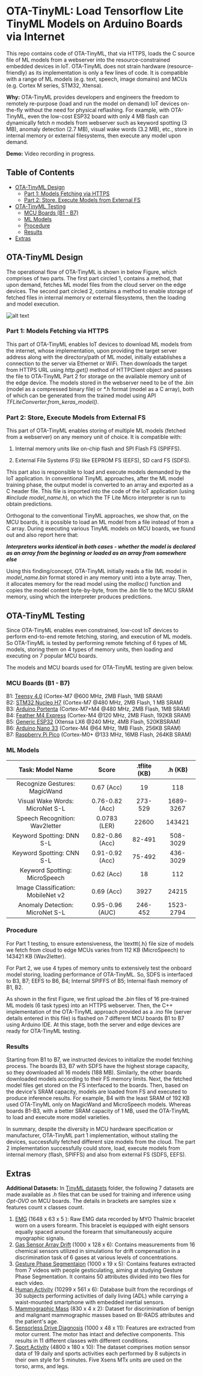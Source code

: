 # OTA-TinyML: Load Tensorflow Lite TinyML Models on Arduino Boards via Internet

This repo contains code of OTA-TinyML, that via HTTPS, loads the C source file of ML models from a webserver into the resource-constrained embedded devices in IoT. OTA-TinyML does not strain hardware (resource-friendly) as its implementation is only a few lines of code. It is compatible with a range of ML models (e.g. text, speech, image domains) and MCUs (e.g. Cortex M series, STM32, Xtensa). 

**Why:** OTA-TinyML provides developers and engineers the freedom to remotely re-purpose (load and run the model on demand) IoT devices on-the-fly without the need for physical reflashing. For example, with OTA-TinyML, even the low-cost ESP32 board with only 4 MB flash can dynamically fetch *n* models from webserver such as keyword spotting (3 MB), anomaly detection (2.7 MB), visual wake words (3.2 MB), etc., store in internal memory or external filesystems, then execute any model upon demand.

**Demo:** Video recording in progress.

## Table of Contents

- [OTA-TinyML Design](#ota-tinyml-design)
  * [Part 1: Models Fetching via HTTPS](#part-1--models-fetching-via-https)
  * [Part 2: Store, Execute Models from External FS](#part-2--store--execute-models-from-external-fs)
- [OTA-TinyML Testing](#ota-tinyml-testing)
  * [MCU Boards (B1 - B7)](#mcu-boards--b1---b7-)
  * [ML Models](#ml-models)
  * [Procedure](#procedure)
  * [Results](#results)
- [Extras](#extras)

## OTA-TinyML Design

The operational flow of OTA-TinyML is shown in below Figure, which comprises of two parts. The first part circled 1, contains a method, that upon demand, fetches ML model files from the cloud server on the edge devices. The second part circled 2, contains a method to enable storage of fetched files in internal memory or external filesystems, then the loading and model execution.

![alt text](https://github.com/bharathsudharsan/OTA-TinyML/blob/main/OTA-TinyML.png)

### Part 1: Models Fetching via HTTPS

This part of OTA-TinyML enables IoT devices to download ML models from the internet, whose implementation, upon providing the target server address along with the directory/path of ML model, initially establishes a connection to the server via Ethernet or WiFi. Then downloads the target from HTTPS URL using *http.get()* method of HTTPClient object and passes the file to OTA-TinyML Part 2 for storage on the available memory unit of the edge device. The models stored in the webserver need to be of the *.bin* (model as a compressed binary file) or *.h format (model as a C array), both of which can be generated from the trained model using API *TFLiteConverter.from\_keras\_model()*.

### Part 2: Store, Execute Models from External FS

This part of OTA-TinyML enables storing of multiple ML models (fetched from a webserver) on any memory unit of choice. It is compatible with:

1. Internal memory units like on-chip flash and SPI Flash FS (SPIFFS).

2. External File Systems (FS) like EEPROM FS (EEFS), SD card FS (SDFS). 

This part also is responsible to load and execute models demanded by the IoT application. In conventional TinyML approaches, after the ML model training phase, the output model is converted to an array and exported as a C header file. This file is imported into the code of the IoT application (using *#include model_name.h*), on which the TF Lite Micro interpreter is run to obtain predictions.

Orthogonal to the conventional TinyML approaches, we show that, on the MCU boards, it is possible to load an ML model from a file instead of from a C array. During executing various TinyML models on MCU boards, we found out and also report here that: 

***Interpreters works identical in both cases - whether the model is declared as an array from the beginning or loaded as an array from somewhere else***

Using this finding/concept, OTA-TinyML initially reads a file (ML model in *model_name.bin* format stored in any memory unit) into a byte array. Then, it allocates memory for the read model using the *malloc()* function and copies the model content byte-by-byte, from the *.bin* file to the MCU SRAM memory, using which the interpreter produces predictions.

## OTA-TinyML Testing

Since OTA-TinyML enables even constrained, low-cost IoT devices to perform end-to-end remote fetching, storing, and execution of ML models. So OTA-TinyML is tested by performing remote fetching of 6 types of ML models, storing them on 4 types of memory units, then loading and executing on 7 popular MCU boards. 

The models and MCU boards used for OTA-TinyML testing are given below.

### MCU Boards (B1 - B7)

B1: [Teensy 4.0](https://www.pjrc.com/teensy/) (Cortex-M7 @600 MHz, 2MB Flash, 1MB SRAM) <br/>
B2: [STM32 Nucleo H7](https://www.st.com/en/evaluation-tools/nucleo-h743zi.html) (Cortex-M7 @480 MHz, 2MB Flash, 1 MB SRAM) <br/>
B3: [Arduino Portenta](https://store.arduino.cc/portenta-h7) (Cortex-M7+M4 @480 MHz, 2MB Flash, 1MB SRAM) <br/>
B4: [Feather M4 Express](https://www.adafruit.com/product/3857)  (Cortex-M4 @120 MHz, 2MB Flash, 192KB SRAM) <br/>
B5: [Generic ESP32](https://esphome.io/devices/nodemcu_esp32.html) (Xtensa LX6 @240 MHz, 4MB Flash, 520KBSRAM) <br/>
B6: [Arduino Nano 33](https://store.arduino.cc/arduino-nano-33-iot) (Cortex-M4 @64 MHz, 1MB Flash, 256KB SRAM) <br/>
B7: [Raspberry Pi Pico](https://www.raspberrypi.org/products/raspberry-pi-pico/) (Cortex-M0+ @133 MHz, 16MB Flash, 264KB SRAM) <br/>

### ML Models

|          Task: Model Name          |      Score      | .tflite (KB) |  .h (KB)  |
|:----------------------------------:|:---------------:|:------------:|:---------:|
| Recognize Gestures: MagicWand      | 0.67 (Acc)      | 19           | 118       |
| Visual Wake Words: MicroNet S-L    | 0.76-0.82 (Acc) | 273-529      | 1689-3267 |
| Speech Recognition: Wav2letter     | 0.0783 (LER)    | 22600        | 143421    |
| Keyword Spotting: DNN S-L          | 0.82-0.86 (Acc) | 82-491       | 508-3029  |
| Keyword Spotting: CNN S-L          | 0.91-0.92 (Acc) | 75-492       | 436-3029  |
| Keyword Spotting: MicroSpeech      | 0.62 (Acc)      | 18           | 112       |
| Image Classification: MobileNet v2 | 0.69 (Acc)      | 3927         | 24215     |
| Anomaly Detection: MicroNet S-L    | 0.95-0.96 (AUC) | 246-452      | 1523-2794 |


### Procedure

For Part 1 testing, to ensure extensiveness, the \texttt{.h} file size of models we fetch from cloud to edge MCUs varies from 112 KB (MicroSpeech) to 143421 KB (Wav2letter). 

For Part 2, we use 4 types of memory units to extensively test the onboard model storing, loading performance of OTA-TinyML. So, SDFS is interfaced to B3, B7; EEFS to B6, B4; Internal SPIFFS of B5; Internal flash memory of B1, B2. 

As shown in the first Figure, we first upload the *.bin* files of 16 pre-trained ML models (6 task types) into an HTTPS webserver. Then, the C++ implementation of the OTA-TinyML approach provided as a *.ino* file (server details entered in this file) is flashed on 7 different MCU boards B1 to B7 using Arduino IDE. At this stage, both the server and edge devices are ready for OTA-TinyML testing. 

### Results

Starting from B1 to B7, we instructed devices to initialize the model fetching process. The boards B3, B7 with SDFS have the highest storage capacity, so they downloaded all 16 models (188 MB). Similarly, the other boards downloaded models according to their FS memory limits. Next, the fetched model files get stored on the FS interfaced to the boards. Then, based on the device's SRAM capacity, models are loaded from FS and executed to produce inference results. For example, B4 with the least SRAM of 192 KB used OTA-TinyML only on MagicWand and MicroSpeech models. Whereas boards B1-B3, with a better SRAM capacity of 1 MB, used the OTA-TinyML to load and execute more model varieties. 

In summary, despite the diversity in MCU hardware specification or manufacturer, OTA-TinyML part 1 implementation, without stalling the devices, successfully fetched different size models from the cloud. The part 2 implementation successfully could store, load, execute models from internal memory (flash, SPIFFS) and also from external FS (SDFS, EEFS). 

## Extras

**Additional Datasets:** In [TinyML datasets](https://github.com/bharathsudharsan/OTA-TinyML/tree/main/TinyML%20Datasets) folder, the following 7 datasets are made available as *.h* files that can be used for training and inference using *Opt-OVO* on MCU boards. The details in brackets are samples size x features count x classes count.
1. [EMG](https://archive.ics.uci.edu/ml/datasets/EMG+data+for+gestures) (1648 x 63 x 5 ): Raw EMG data recorded by MYO Thalmic bracelet worn on a users forearm. This bracelet is equipped with eight sensors equally spaced around the forearm that simultaneously acquire myographic signals.
2. [Gas Sensor Array Drift](https://archive.ics.uci.edu/ml/datasets/Gas+Sensor+Array+Drift+Dataset) (1000 x 128 x 6): Contains measurements from 16 chemical sensors utilized in simulations for drift compensation in a discrimination task of 6 gases at various levels of concentrations.
3. [Gesture Phase Segmentaion](https://archive.ics.uci.edu/ml/datasets/gesture+phase+segmentation) (1000 x 19 x 5):  Contains features extracted from 7 videos with people gesticulating, aiming at studying Gesture Phase Segmentation. It contains 50 attributes divided into two files for each video.
4. [Human Activity](https://archive.ics.uci.edu/ml/datasets/human+activity+recognition+using+smartphones) (10299 x 561 x 6): Database built from the recordings of 30 subjects performing activities of daily living (ADL) while carrying a waist-mounted smartphone with embedded inertial sensors.
5. [Mammographic Mass](http://archive.ics.uci.edu/ml/datasets/mammographic+mass) (830 x 4 x 2): Dataset for discrimination of benign and malignant mammographic masses based on BI-RADS attributes and the patient's age.
6. [Sensorless Drive Diagnosis](https://archive.ics.uci.edu/ml/datasets/dataset+for+sensorless+drive+diagnosis)  (1000 x 48 x 11): Features are extracted from motor current. The motor has intact and defective components. This results in 11 different classes with different conditions.
7. [Sport Activity](https://archive.ics.uci.edu/ml/datasets/Daily+and+Sports+Activities) (4800 x 180 x 10): The dataset comprises motion sensor data of 19 daily and sports activities each performed by 8 subjects in their own style for 5 minutes. Five Xsens MTx units are used on the torso, arms, and legs.
